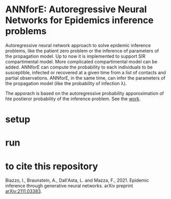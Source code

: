 # ANNforE: Autoregressive Neural Networks for Epidemics inference problems

Autoregressive neural network approach to solve epidemic inference problems, like the patient zero problem or the inference of parameters of the propagation model. Up to now it is implemented to support SIR compartimental model. More complicated compartimental model can be added.
ANNforE can compute the probability to each individuals to be susceptible, infected or recovered at a given time from a list of contacts and partial observations.
ANNforE, in the same time, can infer the parameters of the propagation model (like the probability of infection <span>&lambda;</span>).

The apporach is based on the autoregressive probability apporoximation of hte postieror probability of the inference problem. See the [work](https://arxiv.org/abs/2111.03383).

# setup


# run


# to cite this repository

Biazzo, I., Braunstein, A., Dall'Asta, L. and Mazza, F., 2021. Epidemic inference through generative neural networks. arXiv preprint [arXiv:2111.03383](https://arxiv.org/abs/2111.03383).

